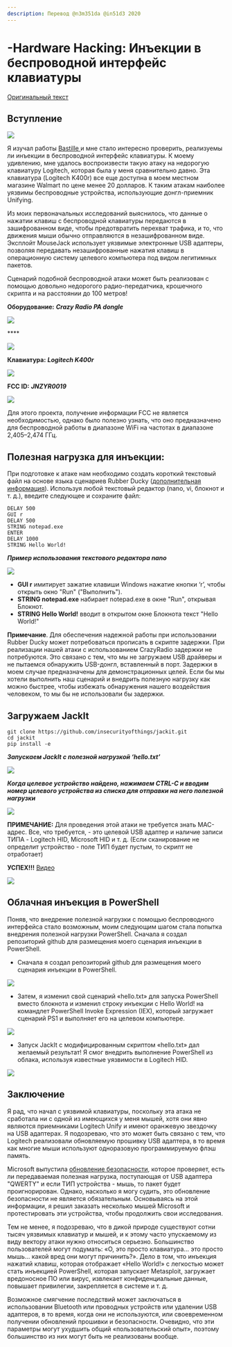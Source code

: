 ```yaml
---
description: Перевод @n3m351da @in51d3 2020
---
```


# -Hardware Hacking: Инъекции в беспроводной интерфейс клавиатуры

[Оригинальный текст](https://www.blackhillsinfosec.com/executing-keyboard-injection-attacks/)

## **Вступление**

![](https://lh6.googleusercontent.com/RHeMBmMnKTrsCxz3ZglUMxOGnynvvKb4KB3gqXzArvscfPVQdkNmqFPCJER_jmiCeK-aeCWv15KIl4fJu5LzkbJpZIJzckbRmeTGaf_6WLyubdzNPv_SW4OVlevuxmc-cw1BKmHx)

Я изучал работы [Bastille ](%20https://github.com/BastilleResearch/mousejack)и мне стало интересно проверить, реализуемы ли инъекции в беспроводной интерфейс клавиатуры. К моему удивлению, мне удалось воспроизвести такую атаку на недорогую клавиатуру Logitech, которая была у меня сравнительно давно. Эта клавиатура \(Logitech K400r\) все еще доступна в моем местном магазине Walmart по цене менее 20 долларов. К таким атакам наиболее уязвимы беспроводные устройства, использующие донгл-приемник Unifying.

Из моих первоначальных исследований выяснилось, что данные о нажатии клавиш с беспроводной клавиатуры передаются в зашифрованном виде, чтобы предотвратить перехват трафика, и то, что движения мыши обычно отправляются в незашифрованном виде. Эксплойт MouseJack использует уязвимые электронные USB адаптеры, позволяя передавать незашифрованные нажатия клавиш в операционную систему целевого компьютера под видом легитимных пакетов.

Сценарий подобной беспроводной атаки может быть реализован с помощью довольно недорогого радио-передатчика, крошечного скрипта и на расстоянии до 100 метров! 

**Оборудование:** _**Crazy Radio PA dongle**_

![](https://lh4.googleusercontent.com/vf8Walt_ReEBWCB8Q6CODBQNoSUW4eAYp1RuAZBkMsZafa12lcC9IL0NcYILwznMCDWsM0NmFujH77Jb8hA5_CzqCQ_TD8kk48UdnBjyconPfk0TN4s2QB1MVMwW0mzH9lm6AKVg)

\*\*\*\*

![](https://lh3.googleusercontent.com/mEiOIA3KoR2fCO5qRIR5dlr8jxaobbwAo7ev5Y_BsBpbDpnED0mAETXFGjDVX9AsuJe5WRLciZkGODRvDkVKb-vMbkuqipsgAlZd9vGHqMhBjTMRfzpUSzec1KoZzsMH1g3crwBB)

**Клавиатура:** _**Logitech K400r**_

![](https://lh4.googleusercontent.com/OxIUAz4t8l3plqvnDRIk5AuRnYaRCDlTIkMb1iSkIfCdnAg5jGXphbiPljJuxyi6IHLuNo4-RrhEKZ418D_2GIlNqveEWKpAtquCAYpU-BAI_S8TNlThsZO1mK4YAwg6z07_Vg2a)

**FCC ID:** _**JNZYR0019**_

![](https://lh4.googleusercontent.com/cYy3lNGY-WtebMeMZS9W4Es47h5B3_rPVwnIodi6ukn04n60fxr72P_7mq551nIfD6S-2neetTCwJYQJvKOyqjvgDtASoFwGUVL6W_gKhYp0M8JlI4RQN_tMhiC5ADXmt2QgiBW-)

Для этого проекта, получение информации FCC не является необходимостью, однако было полезно узнать, что оно предназначено для беспроводной работы в диапазоне WiFi на частотах в диапазоне 2,405–2,474 ГГц.

## **Полезная нагрузка для инъекции:**

При подготовке к атаке нам необходимо создать короткий текстовый файл на основе языка сценариев Rubber Ducky \([дополнительная информация](%20https://github.com/hak5darren/USB-Rubber-Ducky/wiki)\). Используя любой текстовый редактор \(nano, vi, блокнот и т. д.\), введите следующее и сохраните файл:

```text
DELAY 500
GUI r 
DELAY 500
STRING notepad.exe  
ENTER 
DELAY 1000 
STRING Hello World! 
```

_**Пример использования текстового редактора nano**_

![](https://lh6.googleusercontent.com/qI4CbSu4y4gghthMhw0EoZxRGdrdS7D46IDhv6RajbcBgmK-jvbSWIjhdhsKdh1V9tPdGHFPWstlMiG507Id4e6hegYJC1wz3oTNZtjoVjwCCZoLPl870AYJC8U1mX0kH6F9ySz_)

* **GUI r** имитирует зажатие клавиши Windows нажатие кнопки ‘r’, чтобы открыть окно "Run" \("Выполнить"\).
* **STRING notepad.exe** набирает notepad.exe в окне "Run", открывая Блокнот.
* **STRING Hello World!** вводит в открытом окне Блокнота текст "Hello World!"

**Примечание**. Для обеспечения надежной работы при использовании Rubber Ducky может потребоваться прописать в скрипте задержки. При реализации нашей атаки с использованием CrazyRadio задержки не потребуются. Это связано с тем, что мы не загружаем USB драйверы и не пытаемся обнаружить USB-донгл, вставленный в порт. Задержки в моем случае предназначены для демонстрационных целей. Если бы мы хотели выполнить наш сценарий и внедрить полезную нагрузку как можно быстрее, чтобы избежать обнаружения нашего воздействия человеком, то мы бы не использовали бы задержки.

## **Загружаем JackIt**

```text
git clone https://github.com/insecurityofthings/jackit.git
cd jackit
pip install -e 
```

_**Запускаем JackIt с полезной нагрузкой ‘hello.txt’**_

![](https://lh5.googleusercontent.com/jKNuX_GtIuWgg1GcsuVURPNpMFU5bxFmonxhIK94e2qzzcnFVgEDljcEQAALV8f9GagRJQ8onHreGSsfpUZYvAJgdxtyftsdw_zSi25TgnzvUb1zmsDrsIkzW1YnSy26kobx6u4U)

_**Когда целевое устройство найдено, нажимаем CTRL-C и вводим номер целевого устройства из списка для отправки на него полезной нагрузки**_

![](https://lh5.googleusercontent.com/uAr3qUqqWxC-tvHOF2CgTKzoc2ZzV44qjKWHTtuPyfthSwWye6m9_f_ioXpwJOOb6NZavu4iY5NK2RZS8cLXTSwks9Ikc5GhqoLZoGaB4yJgnDG0R7NmlBMSWivjgiWsj522CKd9)

**ПРИМЕЧАНИЕ:** Для проведения этой атаки не требуется знать MAC-адрес. Все, что требуется, - это целевой USB адаптер и наличие записи ТИПА - Logitech HID, Microsoft HID и т. д. \(Если сканирование не определит устройство - поле ТИП будет пустым, то скрипт не отработает\)

**УСПЕХ!!!** [Видео](https://www.blackhillsinfosec.com/wp-content/uploads/2020/03/Keyboard-Injection20200227.mp4)

![](https://lh3.googleusercontent.com/mf-5UF4Z9HegNSxGYVJlxayUfw9DhoSY1Kgt1Cgj42DsE79MQWytXaGFGuimOj7Lw7jtiJ0HZmuELDZxk7vw9__idxbpfY3UzKbRK8NvE-K5vd-grMLRvgFTQfoqXTudBxzG7oYZ)

## **Облачная инъекция в PowerShell**

Поняв, что внедрение полезной нагрузки с помощью беспроводного интерфейса стало возможным, моим следующим шагом стала попытка внедрения полезной нагрузки PowerShell. Сначала я создал репозиторий github для размещения моего сценария инъекции в PowerShell.

* Сначала я создал репозиторий github для размещения моего сценария инъекции в PowerShell.

![](https://lh4.googleusercontent.com/w7hUB8NJm-DhNfm6_CKNUxx-Vb7FVn1euUmY2u1aDInxpGFKYN8dSkFJasECFJi7aVgOzxmq7X2G5CoCtRZDn0_BXZaREdR6vMlaPsHhCe_35q3ftD_Mw8YKhv1OHhtzqfRUIWzM)

* Затем, я изменил свой сценарий «hello.txt» для запуска PowerShell вместо блокнота и изменил строку инъекции с Hello World! на командлет PowerShell Invoke Expression \(IEX\), который загружает сценарий PS1 и выполняет его на целевом компьютере.

![](https://lh5.googleusercontent.com/AWw7RYTGqKxzZzkhT7D_xRqlyt-mFeoj7U5xHEUPgEpXx2bvO6Sb8SBpysYEumbtsu-oA-Q9ZgSsdgo-QZ0zHuP3xga4QVHLAQZCCbShL18SNeiEGKVLCMkkZLqC7tlXEFogQwo7)

* Запуск JackIt с модифицированным скриптом «hello.txt» дал желаемый результат! Я смог внедрить выполнение PowerShell из облака, используя известные уязвимости в Logitech HID.

![](https://lh6.googleusercontent.com/InmYBDggPb-QmQO8DskSBQohsBQJsDacwXeLtyMVaQLw3jp0NgxookzFHMlxhEoFres26qA95mwTpbWEVgKG41V0BeSXnGI2nhZPFUgg5EAHdqpyPv0-2qRagnxpOK0KoZUJLaK8)

## **Заключение**

Я рад, что начал с уязвимой клавиатуры, поскольку эта атака не сработала ни с одной из имеющихся у меня мышей, хотя они явно являются приемниками Logitech Unify и имеют оранжевую звездочку на USB адаптерах. Я подозреваю, что это может быть связано с тем, что Logitech реализовали обновляемую прошивку USB адаптера, в то время как многие мыши используют одноразовую программируемую флэш память.

Microsoft выпустила [обновление безопасности](https://support.microsoft.com/en-us/help/3152550/microsoft-security-advisory-update-to-improve-wireless-mouse-input-fil), которое проверяет, есть ли передаваемая полезная нагрузка, поступающая от USB адаптера "QWERTY" и если ТИП устройства - мышь, то пакет будет проигнорирован. Однако, насколько я могу судить, это обновление безопасности не является обязательным. Основываясь на этой информации, я решил заказать несколько мышей Microsoft и протестировать эти устройства, чтобы продолжить свои исследования.

Тем не менее, я подозреваю, что в дикой природе существуют сотни тысяч уязвимых клавиатур и мышей, и к этому часто упускаемому из виду вектору атаки нужно относиться серьезно. Большинство пользователей могут подумать: «О, это просто клавиатура… это просто мышь… какой вред они могут причинить?». Дело в том, что инъекция нажатий клавиш, которая отображает «Hello World!» с легкостью может стать инъекцией PowerShell, которая запускает Metasploit, загружает вредоносное ПО или вирус, извлекает конфиденциальные данные, повышает привилегии, закрепляется в системе и т. д. 

Возможное смягчение последствий может заключаться в использовании Bluetooth или проводных устройств или удалении USB адаптеров, в то время, когда они не используются, или своевременном получении обновлений прошивки и безопасности. Очевидно, что эти параметры могут ухудшить общий «пользовательский опыт», поэтому большинство из них могут быть не реализованы вообще.

